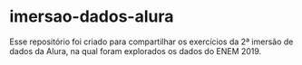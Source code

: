 # imersao-dados-alura
Esse repositório foi criado para compartilhar os exercícios da 2ª imersão de dados da Alura, na qual foram explorados os dados do ENEM 2019.
